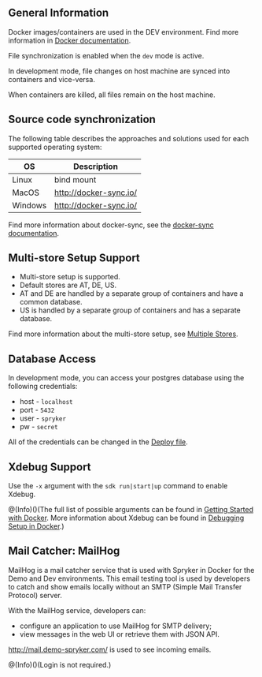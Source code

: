 
## General Information

Docker images/containers are used in the DEV environment. Find more information in [Docker documentation](https://docs.docker.com/v17.09/engine/userguide/storagedriver/imagesandcontainers/).

File synchronization is enabled when the `dev` mode is active.

In development mode, file changes on host machine are synced into containers and vice-versa.

When containers are killed, all files remain on the host machine.

## Source code synchronization

The following table describes the approaches and solutions used for each supported operating system:

| OS | Description |
| --- | --- |
| Linux | bind mount |
| MacOS | http://docker-sync.io/ |
| Windows | http://docker-sync.io/ |

Find more information about docker-sync, see the [docker-sync documentation](https://docker-sync.readthedocs.io/en/latest/).

## Multi-store Setup Support

* Multi-store setup is supported.
* Default stores are AT, DE, US.
* AT and DE are handled by a separate group of containers and have a common database.
* US is handled by a separate group of containers and has a separate database.

Find more information about the multi-store setup, see [Multiple Stores](https://documentation.spryker.com/v4/docs/multiple-stores).

## Database Access

In development mode, you can access your postgres database using the following credentials:

* host - `localhost`
* port - `5432`
* user - `spryker`
* pw - `secret`

All of the credentials can be changed in the [Deploy file](https://documentation.spryker.com/v3/docs/deploy-file-reference-version-1-201907).

## Xdebug Support

Use the `-x` argument with the `sdk run|start|up` command to enable Xdebug.

@(Info)()(The full list of possible arguments can be found in [Getting Started with Docker](https://documentation.spryker.com/v3/docs/getting-started-with-docker-201907). More information about Xdebug can be found in [Debugging Setup in Docker](https://documentation.spryker.com/v3/docs/debugging-setup-in-docker-201907).)


## Mail Catcher: MailHog

MailHog is a mail catcher service that is used with Spryker in Docker for the Demo and Dev environments. This email testing tool is used by developers to catch and show emails locally without an SMTP (Simple Mail Transfer Protocol) server.

With the MailHog service, developers can:

* configure an application to use MailHog for SMTP delivery;
* view messages in the web UI or retrieve them with JSON API.

http://mail.demo-spryker.com/ is used to see incoming emails.

@(Info)()(Login is not required.)

<!-- Last review date: Aug 06, 2019by Mike Kalinin, Andrii Tserkovnyi -->